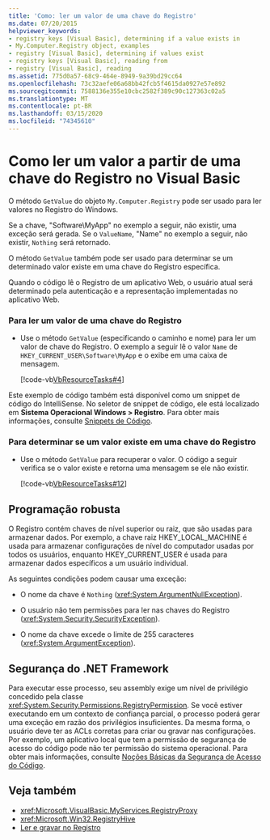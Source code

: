 ```yaml
---
title: 'Como: ler um valor de uma chave do Registro'
ms.date: 07/20/2015
helpviewer_keywords:
- registry keys [Visual Basic], determining if a value exists in
- My.Computer.Registry object, examples
- registry [Visual Basic], determining if values exist
- registry keys [Visual Basic], reading from
- registry [Visual Basic], reading
ms.assetid: 775d0a57-68c9-464e-8949-9a39bd29cc64
ms.openlocfilehash: 73c32aefe06a68bb42fcb5f4615da0927e57e892
ms.sourcegitcommit: 7588136e355e10cbc2582f389c90c127363c02a5
ms.translationtype: MT
ms.contentlocale: pt-BR
ms.lasthandoff: 03/15/2020
ms.locfileid: "74345610"
---
```

# <a name="how-to-read-a-value-from-a-registry-key-in-visual-basic"></a>Como ler um valor a partir de uma chave do Registro no Visual Basic

O método `GetValue` do objeto `My.Computer.Registry` pode ser usado para ler valores no Registro do Windows.  
  
 Se a chave, "Software\MyApp" no exemplo a seguir, não existir, uma exceção será gerada. Se o `ValueName`, "Name" no exemplo a seguir, não existir, `Nothing` será retornado.  
  
 O método `GetValue` também pode ser usado para determinar se um determinado valor existe em uma chave do Registro específica.  
  
 Quando o código lê o Registro de um aplicativo Web, o usuário atual será determinado pela autenticação e a representação implementadas no aplicativo Web.  
  
### <a name="to-read-a-value-from-a-registry-key"></a>Para ler um valor de uma chave do Registro  
  
- Use o método `GetValue` (especificando o caminho e nome) para ler um valor de chave do Registro. O exemplo a seguir lê o valor `Name` de `HKEY_CURRENT_USER\Software\MyApp` e o exibe em uma caixa de mensagem.  
  
     [!code-vb[VbResourceTasks#4](~/samples/snippets/visualbasic/VS_Snippets_VBCSharp/VbResourceTasks/VB/Class1.vb#4)]  
  
 Este exemplo de código também está disponível como um snippet de código do IntelliSense. No seletor de snippet de código, ele está localizado em **Sistema Operacional Windows &gt; Registro**. Para obter mais informações, consulte [Snippets de Código](/visualstudio/ide/code-snippets).  
  
### <a name="to-determine-whether-a-value-exists-in-a-registry-key"></a>Para determinar se um valor existe em uma chave do Registro  
  
- Use o método `GetValue` para recuperar o valor. O código a seguir verifica se o valor existe e retorna uma mensagem se ele não existir.  
  
     [!code-vb[VbResourceTasks#12](~/samples/snippets/visualbasic/VS_Snippets_VBCSharp/VbResourceTasks/VB/Class1.vb#12)]  
  
## <a name="robust-programming"></a>Programação robusta  

 O Registro contém chaves de nível superior ou raiz, que são usadas para armazenar dados. Por exemplo, a chave raiz HKEY_LOCAL_MACHINE é usada para armazenar configurações de nível do computador usadas por todos os usuários, enquanto HKEY_CURRENT_USER é usada para armazenar dados específicos a um usuário individual.  
  
 As seguintes condições podem causar uma exceção:  
  
- O nome da chave é `Nothing` (<xref:System.ArgumentNullException>).  
  
- O usuário não tem permissões para ler nas chaves do Registro (<xref:System.Security.SecurityException>).  
  
- O nome da chave excede o limite de 255 caracteres (<xref:System.ArgumentException>).  
  
## <a name="net-framework-security"></a>Segurança do .NET Framework  

 Para executar esse processo, seu assembly exige um nível de privilégio concedido pela classe <xref:System.Security.Permissions.RegistryPermission>. Se você estiver executando em um contexto de confiança parcial, o processo poderá gerar uma exceção em razão dos privilégios insuficientes. Da mesma forma, o usuário deve ter as ACLs corretas para criar ou gravar nas configurações. Por exemplo, um aplicativo local que tem a permissão de segurança de acesso do código pode não ter permissão do sistema operacional. Para obter mais informações, consulte [Noções Básicas da Segurança de Acesso do Código](../../../../framework/misc/code-access-security-basics.md).  
  
## <a name="see-also"></a>Veja também

- <xref:Microsoft.VisualBasic.MyServices.RegistryProxy>
- <xref:Microsoft.Win32.RegistryHive>
- [Ler e gravar no Registro](../../../../visual-basic/developing-apps/programming/computer-resources/reading-from-and-writing-to-the-registry.md)
